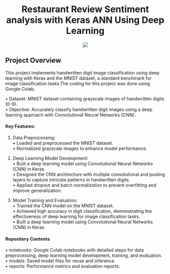 <h1 align="center">Restaurant Review Sentiment analysis with Keras ANN Using Deep Learning</h1>
<p align="center">
<img src="images.png">


## Project Overview
This project implements handwritten digit image classification using deep learning with Keras and the MNIST dataset, a standard benchmark for image classification tasks.The coding for this project was done using Google Colab.
<br>

• Dataset: MNIST dataset containing grayscale images of handwritten digits (0-9).<br>
• Objective: Accurately classify handwritten digit images using a deep learning approach with Convolutional Neural Networks (CNN).<br>

#### Key Features:<br>
1) Data Preprocessing:<br>
   • Loaded and preprocessed the MNIST dataset.<br>
   • Normalized grayscale images to enhance model performance.<br>
   
2) Deep Learning Model Development:<br>
   • Built a deep learning model using Convolutional Neural Networks (CNN) in Keras.<br>
   • Designed the CNN architecture with multiple convolutional and pooling layers to capture intricate patterns in handwritten digits.<br>
   • Applied dropout and batch normalization to prevent overfitting and improve generalization.<br>

3) Model Training and Evaluation:<br>
   • Trained the CNN model on the MNIST dataset.<br>
   • Achieved high accuracy in digit classification, demonstrating the effectiveness of deep learning for image classification tasks.<br>
   • Built a deep learning model using Convolutional Neural Networks (CNN) in Keras.<br>



#### Repository Contents<br>
• notebooks: Google Colab notebooks with detailed steps for data preprocessing, deep learning model development, training, and evaluation.<br>
• models: Saved model files for reuse and inference.<br>
• reports: Performance metrics and evaluation reports.<br>

